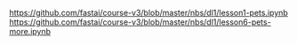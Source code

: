 https://github.com/fastai/course-v3/blob/master/nbs/dl1/lesson1-pets.ipynb
https://github.com/fastai/course-v3/blob/master/nbs/dl1/lesson6-pets-more.ipynb